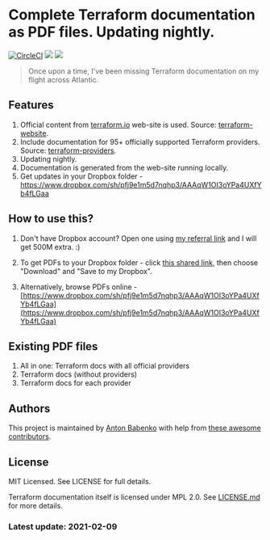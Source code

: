 # Complete Terraform documentation as PDF files. Updating nightly.

[![CircleCI](https://circleci.com/gh/antonbabenko/terraform-docs-as-pdf.svg?style=svg&circle-token=9e5321eb98d9d47cda7ef4209e287f56c25a702a)](https://circleci.com/gh/antonbabenko/terraform-docs-as-pdf)
![](https://img.shields.io/github/repo-size/antonbabenko/terraform-docs-as-pdf.svg)
![](https://img.shields.io/github/last-commit/antonbabenko/terraform-docs-as-pdf.svg)

> Once upon a time, I've been missing Terraform documentation on my flight across Atlantic.

## Features

1. Official content from [terraform.io](https://terraform.io/) web-site is used. Source: [terraform-website](https://github.com/hashicorp/terraform-website).
1. Include documentation for 95+ officially supported Terraform providers. Source: [terraform-providers](https://github.com/terraform-providers).
1. Updating nightly.
1. Documentation is generated from the web-site running locally.
1. Get updates in your Dropbox folder - https://www.dropbox.com/sh/pfj9e1m5d7nqhp3/AAAqW1OI3oYPa4UXfYb4fLGaa

## How to use this?

1. Don't have Dropbox account? Open one using [my referral link](https://db.tt/5Bhs91K9Wb) and I will get 500M extra. :)

1. To get PDFs to your Dropbox folder - click [this shared link](https://www.dropbox.com/sh/pfj9e1m5d7nqhp3/AAAqW1OI3oYPa4UXfYb4fLGaa), then choose "Download" and "Save to my Dropbox".

1. Alternatively, browse PDFs online - [https://www.dropbox.com/sh/pfj9e1m5d7nqhp3/AAAqW1OI3oYPa4UXfYb4fLGaa](https://www.dropbox.com/sh/pfj9e1m5d7nqhp3/AAAqW1OI3oYPa4UXfYb4fLGaa)

## Existing PDF files

1. All in one: Terraform docs with all official providers
1. Terraform docs (without providers)
1. Terraform docs for each provider

## Authors

This project is maintained by [Anton Babenko](https://github.com/antonbabenko) with help from [these awesome contributors](https://github.com/antonbabenko/terraform-docs-as-pdf/graphs/contributors).

## License

MIT Licensed. See LICENSE for full details.

Terraform documentation itself is licensed under MPL 2.0. See [LICENSE.md](https://github.com/hashicorp/terraform-website/blob/master/LICENSE.md) for more details.

### Latest update: 2021-02-09
